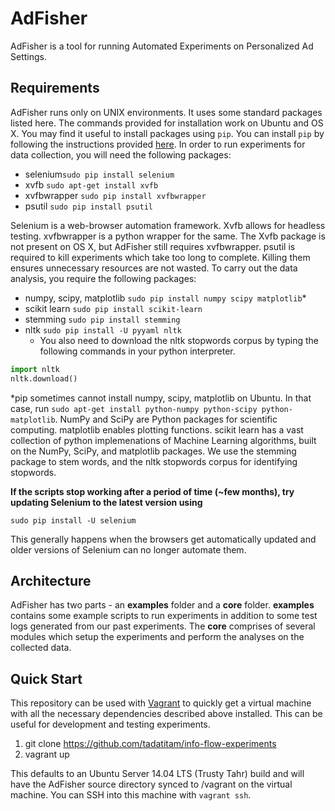 AdFisher
=========

AdFisher is a tool for running Automated Experiments on Personalized Ad Settings. 

Requirements
-----------
AdFisher runs only on UNIX environments. It uses some standard packages listed here. 
The commands provided for installation work on Ubuntu and OS X. You may find it useful to install packages using `pip`. 
You can install `pip` by following the instructions provided [here](http://pip.readthedocs.org/en/latest/installing.html).
In order to run experiments for data collection, you will need the following packages:

  - selenium```sudo pip install selenium```
  - xvfb ```sudo apt-get install xvfb```
  - xvfbwrapper ```sudo pip install xvfbwrapper```
  - psutil ```sudo pip install psutil```

Selenium is a web-browser automation framework. 
Xvfb allows for headless testing. 
xvfbwrapper is a python wrapper for the same. 
The Xvfb package is not present on OS X, but AdFisher still requires xvfbwrapper.
psutil is required to kill experiments which take too long to complete. Killing them
ensures unnecessary resources are not wasted.
To carry out the data analysis, you require the following packages:
  - numpy, scipy, matplotlib ```sudo pip install numpy scipy matplotlib```*
  - scikit learn ```sudo pip install scikit-learn```
  - stemming ```sudo pip install stemming```
  - nltk ```sudo pip install -U pyyaml nltk```
     - You also need to download the nltk stopwords corpus by typing the following commands in your python interpreter. 
```python
import nltk
nltk.download()
``` 
*pip sometimes cannot install numpy, scipy, matplotlib on Ubuntu. In that case, run 
```sudo apt-get install python-numpy python-scipy python-matplotlib```.
NumPy and SciPy are Python packages for scientific computing. matplotlib enables plotting functions. 
scikit learn has a vast collection of python implemenations of Machine Learning algorithms, 
built on the NumPy, SciPy, and matplotlib packages. 
We use the stemming package to stem words, and the nltk stopwords corpus for identifying stopwords.

**If the scripts stop working after a period of time (~few months), try updating Selenium to the latest version using**
```
sudo pip install -U selenium
```
This generally happens when the browsers get automatically updated and older versions of Selenium can no longer automate them.

Architecture
-----------

AdFisher has two parts - an **examples** folder and a **core** folder. **examples** contains some example scripts to run experiments in addition to some test logs generated from our past experiments. The **core** comprises of several modules which setup the experiments and perform the analyses on the collected data. 

Quick Start
-----------
This repository can be used with [Vagrant](https://www.vagrantup.com/) to quickly get a virtual machine with all the necessary dependencies described above installed.  This can be useful for development and testing experiments.

1. git clone https://github.com/tadatitam/info-flow-experiments
2. vagrant up

This defaults to an Ubuntu Server 14.04 LTS (Trusty Tahr) build and will have the AdFisher source directory synced to /vagrant on the virtual machine. You can SSH into this machine with `vagrant ssh`.







